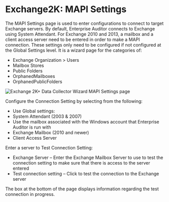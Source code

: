 # Exchange2K: MAPI Settings

The MAPI Settings page is used to enter configurations to connect to target Exchange servers. By
default, Enterprise Auditor connects to Exchange using System Attendant. For Exchange 2010 and 2013,
a mailbox and a client access server need to be entered in order to make a MAPI connection. These
settings only need to be configured if not configured at the Global Settings level. It is a wizard
page for the categories of:

- Exchange Organization > Users
- Mailbox Stores
- Public Folders
- OrphanedMailboxes
- OrphanedPublicFolders

![Exchange 2K+ Data Collector Wizard MAPI Settings page](/img/product_docs/accessanalyzer/11.6/admin/datacollector/exchange2k/mapisettings.webp)

Configure the Connection Setting by selecting from the following:

- Use Global settings:
- System Attendant (2003 & 2007)
- Use the mailbox associated with the Windows account that Enterprise Auditor is run with
- Exchange Mailbox (2010 and newer)
- Client Access Server

Enter a server to Test Connection Setting:

- Exchange Server – Enter the Exchange Mailbox Server to use to test the connection setting to make
  sure that there is access to the server entered
- Test connection setting – Click to test the connection to the Exchange server

The box at the bottom of the page displays information regarding the test connection in progress.

